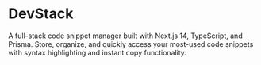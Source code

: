 # DevStack
A full-stack code snippet manager built with Next.js 14, TypeScript, and Prisma. Store, organize, and quickly access your most-used code snippets with syntax highlighting and instant copy functionality.
